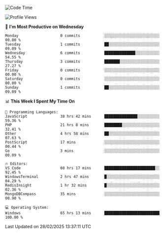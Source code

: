 <!--START_SECTION:waka-->
![Code Time](http://img.shields.io/badge/Code%20Time-4%2C226%20hrs%204%20mins-blue)

![Profile Views](http://img.shields.io/badge/Profile%20Views-0-blue)

📅 **I'm Most Productive on Wednesday** 

```text
Monday                   0 commits           ░░░░░░░░░░░░░░░░░░░░░░░░░   00.00 % 
Tuesday                  1 commits           ██░░░░░░░░░░░░░░░░░░░░░░░   09.09 % 
Wednesday                6 commits           ██████████████░░░░░░░░░░░   54.55 % 
Thursday                 3 commits           ███████░░░░░░░░░░░░░░░░░░   27.27 % 
Friday                   0 commits           ░░░░░░░░░░░░░░░░░░░░░░░░░   00.00 % 
Saturday                 0 commits           ░░░░░░░░░░░░░░░░░░░░░░░░░   00.00 % 
Sunday                   1 commits           ██░░░░░░░░░░░░░░░░░░░░░░░   09.09 % 
```


📊 **This Week I Spent My Time On** 

```text
💬 Programming Languages: 
JavaScript               38 hrs 42 mins      ███████████████░░░░░░░░░░   59.36 % 
PHP                      21 hrs 8 mins       ████████░░░░░░░░░░░░░░░░░   32.41 % 
Other                    4 hrs 58 mins       ██░░░░░░░░░░░░░░░░░░░░░░░   07.63 % 
PostScript               17 mins             ░░░░░░░░░░░░░░░░░░░░░░░░░   00.44 % 
Go                       3 mins              ░░░░░░░░░░░░░░░░░░░░░░░░░   00.09 % 

🔥 Editors: 
VS Code                  60 hrs 17 mins      ███████████████████████░░   92.45 % 
WindowsTerminal          2 hrs 47 mins       █░░░░░░░░░░░░░░░░░░░░░░░░   04.29 % 
RedisInsight             1 hr 32 mins        █░░░░░░░░░░░░░░░░░░░░░░░░   02.36 % 
MongoDBCompass           35 mins             ░░░░░░░░░░░░░░░░░░░░░░░░░   00.90 % 

💻 Operating System: 
Windows                  65 hrs 13 mins      █████████████████████████   100.00 % 
```


 Last Updated on 28/02/2025 13:37:11 UTC
<!--END_SECTION:waka-->
